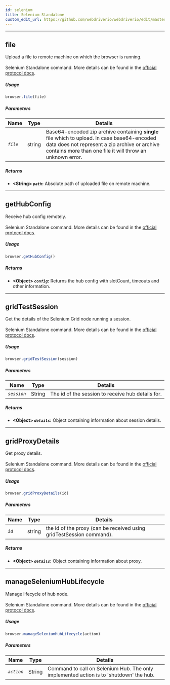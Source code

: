 ```yaml
---
id: selenium
title: Selenium Standalone
custom_edit_url: https://github.com/webdriverio/webdriverio/edit/master/packages/wdio-protocols/protocols/selenium.json
---
```


---

## file


Upload a file to remote machine on which the browser is running.<br><br>Selenium Standalone command. More details can be found in the [official protocol docs](https://www.seleniumhq.org/).

##### Usage

```js
browser.file(file)
```


##### Parameters

| Name | Type | Details |
| ---- | ---- | ------- |
| <code><var>file</var></code> | string | Base64-encoded zip archive containing __single__ file which to upload. In case base64-encoded data does not represent a zip archive or archive contains more than one file it will throw an unknown error. |






##### Returns

- **&lt;String&gt; <code><var>path</var></code>:** Absolute path of uploaded file on remote machine.






---

## getHubConfig


Receive hub config remotely.<br><br>Selenium Standalone command. More details can be found in the [official protocol docs](https://github.com/nicegraham/selenium-grid2-api#gridapihub).

##### Usage

```js
browser.getHubConfig()
```






##### Returns

- **&lt;Object&gt; <code><var>config</var></code>:** Returns the hub config with slotCount, timeouts and other information.






---

## gridTestSession


Get the details of the Selenium Grid node running a session.<br><br>Selenium Standalone command. More details can be found in the [official protocol docs](https://github.com/nicegraham/selenium-grid2-api#gridapitestsession).

##### Usage

```js
browser.gridTestSession(session)
```


##### Parameters

| Name | Type | Details |
| ---- | ---- | ------- |
| <code><var>session</var></code> | String | The id of the session to receive hub details for. |






##### Returns

- **&lt;Object&gt; <code><var>details</var></code>:** Object containing information about session details.






---

## gridProxyDetails


Get proxy details.<br><br>Selenium Standalone command. More details can be found in the [official protocol docs](https://github.com/nicegraham/selenium-grid2-api#gridapiproxy).

##### Usage

```js
browser.gridProxyDetails(id)
```


##### Parameters

| Name | Type | Details |
| ---- | ---- | ------- |
| <code><var>id</var></code> | string | the id of the proxy (can be received using gridTestSession command). |






##### Returns

- **&lt;Object&gt; <code><var>details</var></code>:** Object containing information about proxy.






---

## manageSeleniumHubLifecycle


Manage lifecycle of hub node.<br><br>Selenium Standalone command. More details can be found in the [official protocol docs](https://github.com/nicegraham/selenium-grid2-api#lifecycle-manager).

##### Usage

```js
browser.manageSeleniumHubLifecycle(action)
```


##### Parameters

| Name | Type | Details |
| ---- | ---- | ------- |
| <code><var>action</var></code> | String | Command to call on Selenium Hub. The only implemented action is to &#39;shutdown&#39; the hub. |










